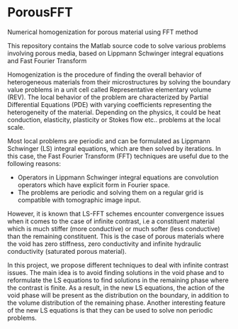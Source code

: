 # PorousFFT

Numerical homogenization for porous material using FFT method

This repository contains the Matlab source code to solve various problems involving porous media, based on Lippmann Schwinger integral equations and Fast Fourier Transform

Homogenization is the procedure of finding the overall behavior of heterogeneous materials from their microstructures by solving the boundary value problems in a unit cell called Representative elementary volume (REV). The local behavior of the problem are characterized by Partial Differential Equations (PDE) with varying coefficients representing the heterogeneity of the material. Depending on the physics, it could be heat conduction, elasticity, plasticity or Stokes flow etc.. problems at the local scale.

Most local problems are periodic and can be formulated as Lippmann Schwinger (LS) integral equations, which are then solved by iterations. In this case, the Fast Fourier Transform (FFT) techniques are useful due to the following reasons:
- Operators in Lippmann Schwinger integral equations are convolution operators which have explicit form in Fourier space.
- The problems are periodic and solving them on a regular grid is compatible with tomographic image input.

However, it is known that LS-FFT schemes encounter convergence issues when it comes to the case of infinite contrast, i.e a constituent material which is much stiffer (more conductive) or much softer (less conductive) than the remaining constituent. This is the case of porous materials where the void has zero stiffness, zero conductivity and infinite hydraulic conductivity (saturated porous material).

In this project, we propose different techniques to deal with infinite contrast issues. The main idea is to avoid finding solutions in the void phase and to reformulate the LS equations to find solutions in the remaining phase where the contrast is finite. As a result, in the new LS equations, the action of the void phase will be present as the distribution on the boundary, in addition to the volume distribution of the remaining phase. Another interesting feature of the new LS equations is that they can be used to solve non periodic problems.
